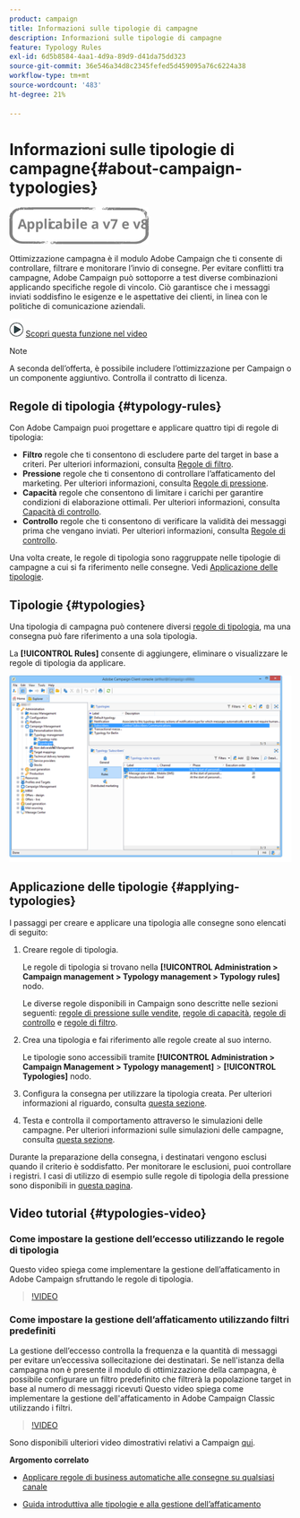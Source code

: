 ```yaml
---
product: campaign
title: Informazioni sulle tipologie di campagne
description: Informazioni sulle tipologie di campagne
feature: Typology Rules
exl-id: 6d5b8584-4aa1-4d9a-89d9-d41da75dd323
source-git-commit: 36e546a34d8c2345fefed5d459095a76c6224a38
workflow-type: tm+mt
source-wordcount: '483'
ht-degree: 21%

---
```


# Informazioni sulle tipologie di campagne{#about-campaign-typologies}

![](../../assets/common.svg)

Ottimizzazione campagna è il modulo Adobe Campaign che ti consente di controllare, filtrare e monitorare l’invio di consegne. Per evitare conflitti tra campagne, Adobe Campaign può sottoporre a test diverse combinazioni applicando specifiche regole di vincolo. Ciò garantisce che i messaggi inviati soddisfino le esigenze e le aspettative dei clienti, in linea con le politiche di comunicazione aziendali.

![](assets/do-not-localize/how-to-video.png) [Scopri questa funzione nel video](#typologies-video)

>[!NOTE]
>
>A seconda dell’offerta, è possibile includere l’ottimizzazione per Campaign o un componente aggiuntivo. Controlla il contratto di licenza.

## Regole di tipologia {#typology-rules}

Con Adobe Campaign puoi progettare e applicare quattro tipi di regole di tipologia:

* **Filtro** regole che ti consentono di escludere parte del target in base a criteri. Per ulteriori informazioni, consulta [Regole di filtro](filtering-rules.md).
* **Pressione** regole che ti consentono di controllare l’affaticamento del marketing. Per ulteriori informazioni, consulta [Regole di pressione](pressure-rules.md).
* **Capacità** regole che consentono di limitare i carichi per garantire condizioni di elaborazione ottimali. Per ulteriori informazioni, consulta [Capacità di controllo](consistency-rules.md#controlling-capacity).
* **Controllo** regole che ti consentono di verificare la validità dei messaggi prima che vengano inviati. Per ulteriori informazioni, consulta [Regole di controllo](control-rules.md).

Una volta create, le regole di tipologia sono raggruppate nelle tipologie di campagne a cui si fa riferimento nelle consegne. Vedi [Applicazione delle tipologie](#applying-typologies).

## Tipologie {#typologies}

Una tipologia di campagna può contenere diversi [regole di tipologia](#typology-rules), ma una consegna può fare riferimento a una sola tipologia.

La **[!UICONTROL Rules]** consente di aggiungere, eliminare o visualizzare le regole di tipologia da applicare.

![](assets/campaign_opt_rules_tab.png)

## Applicazione delle tipologie {#applying-typologies}

I passaggi per creare e applicare una tipologia alle consegne sono elencati di seguito:

1. Creare regole di tipologia.

   Le regole di tipologia si trovano nella **[!UICONTROL Administration > Campaign management > Typology management > Typology rules]** nodo.

   Le diverse regole disponibili in Campaign sono descritte nelle sezioni seguenti: [regole di pressione sulle vendite](pressure-rules.md), [regole di capacità](consistency-rules.md#controlling-capacity), [regole di controllo](control-rules.md) e [regole di filtro](filtering-rules.md).

1. Crea una tipologia e fai riferimento alle regole create al suo interno.

   Le tipologie sono accessibili tramite **[!UICONTROL Administration > Campaign Management > Typology management]** > **[!UICONTROL Typologies]** nodo.

1. Configura la consegna per utilizzare la tipologia creata. Per ulteriori informazioni al riguardo, consulta [questa sezione](applying-rules.md#applying-a-typology-to-a-delivery).
1. Testa e controlla il comportamento attraverso le simulazioni delle campagne. Per ulteriori informazioni sulle simulazioni delle campagne, consulta [questa sezione](campaign-simulations.md).

Durante la preparazione della consegna, i destinatari vengono esclusi quando il criterio è soddisfatto. Per monitorare le esclusioni, puoi controllare i registri. I casi di utilizzo di esempio sulle regole di tipologia della pressione sono disponibili in [questa pagina](pressure-rules.md#use-cases-on-pressure-rules).

## Video tutorial {#typologies-video}

### Come impostare la gestione dell’eccesso utilizzando le regole di tipologia

Questo video spiega come implementare la gestione dell’affaticamento in Adobe Campaign sfruttando le regole di tipologia.

>[!VIDEO](https://video.tv.adobe.com/v/25090?quality=12)

### Come impostare la gestione dell’affaticamento utilizzando filtri predefiniti

La gestione dell’eccesso controlla la frequenza e la quantità di messaggi per evitare un’eccessiva sollecitazione dei destinatari. Se nell&#39;istanza della campagna non è presente il modulo di ottimizzazione della campagna, è possibile configurare un filtro predefinito che filtrerà la popolazione target in base al numero di messaggi ricevuti Questo video spiega come implementare la gestione dell&#39;affaticamento in Adobe Campaign Classic utilizzando i filtri.

>[!VIDEO](https://video.tv.adobe.com/v/25091?quality=12)

Sono disponibili ulteriori video dimostrativi relativi a Campaign [qui](https://experienceleague.adobe.com/docs/campaign-classic-learn/tutorials/overview.html?lang=it).

**Argomento correlato**

* [Applicare regole di business automatiche alle consegne su qualsiasi canale](https://helpx.adobe.com/campaign/kb/simplifying-campaign-management-acc.html#Applyautomaticbusinessrulestodeliveriesonanychannel)

* [Guida introduttiva alle tipologie e alla gestione dell’affaticamento](pressure-rules.md)

